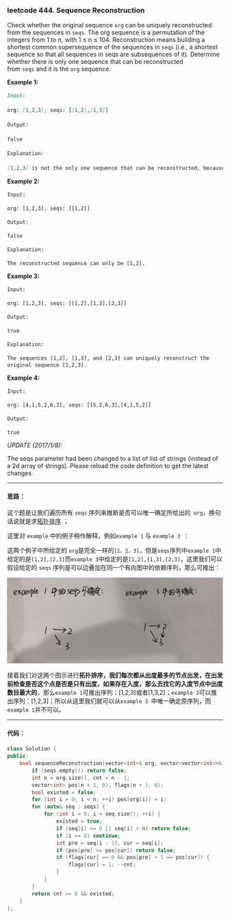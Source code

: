 ### leetcode 444. Sequence Reconstruction

Check whether the original sequence `org` can be uniquely reconstructed from the sequences in `seqs`. The org sequence is a permutation of the integers from 1 to n, with 1 ≤ n ≤ 104. Reconstruction means building a shortest common supersequence of the sequences in `seqs` (i.e., a shortest sequence so that all sequences in seqs are subsequences of it). Determine whether there is only one sequence that can be reconstructed from `seqs` and it is the `org` sequence.

**Example 1:**

```markdown
Input:

org: [1,2,3], seqs: [[1,2],[1,3]]

Output:

false

Explanation:

[1,2,3] is not the only one sequence that can be reconstructed, because [1,3,2] is also a valid sequence that can be reconstructed.

```

**Example 2:**

```
Input:

org: [1,2,3], seqs: [[1,2]]

Output:

false

Explanation:

The reconstructed sequence can only be [1,2].
```

**Example 3:**

```
Input:

org: [1,2,3], seqs: [[1,2],[1,3],[2,3]]

Output:

true

Explanation:

The sequences [1,2], [1,3], and [2,3] can uniquely reconstruct the original sequence [1,2,3].
```


**Example 4:**

```
Input:

org: [4,1,5,2,6,3], seqs: [[5,2,6,3],[4,1,5,2]]

Output:

true
```

*UPDATE (2017/1/8):*

The seqs parameter had been changed to a list of list of strings (instead of a 2d array of strings). Please reload the code definition to get the latest changes.

----

#### 思路：

这个题是让我们遍历所有 `seqs` 序列来推断是否可以唯一确定所给出的` org`，换句话说就是求[拓扑排序](https://blog.csdn.net/qq_24028753/article/details/77692447) ；

这里对 `example` 中的例子稍作解释，例如`example 1` 与 `example 3 `：

这两个例子中所给定的 `org`是完全一样的`[1，2，3]`，但是`seqs`序列中`example 1`中给定的是`[1,2],[2,3]`而`example 3`中给定的是`[1,2],[1,3],[2,3]`，这里我们可以假设给定的 `seqs` 序列是可以边叠加在同一个有向图中的依赖序列，那么可推出：

![TIM截图20181207163727](https://github.com/wyxwyx46941930/Leetcode/blob/master/leetcode%20444/TIM%E6%88%AA%E5%9B%BE20181207163727.png)

接着我们对这两个图示进行**拓扑排序，我们每次都从出度最多的节点出发，在出发前检查是否这个点是否是只有出度，如果存在入度，那么去找它的入度节点中出度数目最大的**，那么`example 1`可推出序列：[1,2,3]或者[1,3,2]；`example 3`可以推出序列：[1,2,3]；所以从这里我们就可以从`example 3 `中唯一确定原序列，而`example 1`并不可以。

----

#### 代码：

``` cpp
class Solution {
public:
    bool sequenceReconstruction(vector<int>& org, vector<vector<int>>& seqs) {
        if (seqs.empty()) return false;
        int n = org.size(), cnt = n - 1;
        vector<int> pos(n + 1, 0), flags(n + 1, 0);
        bool existed = false;
        for (int i = 0; i < n; ++i) pos[org[i]] = i;
        for (auto& seq : seqs) {
            for (int i = 0; i < seq.size(); ++i) {
                existed = true;
                if (seq[i] <= 0 || seq[i] > n) return false;
                if (i == 0) continue;
                int pre = seq[i - 1], cur = seq[i];
                if (pos[pre] >= pos[cur]) return false;
                if (flags[cur] == 0 && pos[pre] + 1 == pos[cur]) {
                    flags[cur] = 1; --cnt;
                }
            }
        }
        return cnt == 0 && existed;
    }
};
```
